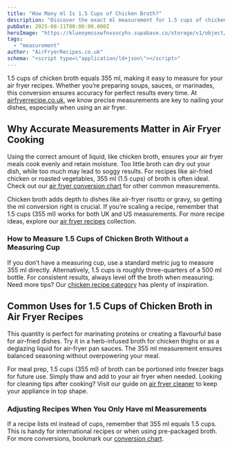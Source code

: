 ```yaml
---
title: "How Many ml Is 1.5 Cups of Chicken Broth?"
description: "Discover the exact ml measurement for 1.5 cups of chicken broth to perfect your air fryer recipes with precision and ease."
pubDate: 2025-08-11T00:00:00.000Z
heroImage: "https://klueoymssxwfnxsvcyhv.supabase.co/storage/v1/object/public/md/how-many-ml-is-1-5-cups-of-chicken-broth-afaf0af0.webp"
tags:
  - "measurement"
author: "AirFryerRecipes.co.uk"
schema: "<script type=\"application/ld+json\"></script>"
---
```


<p>1.5 cups of chicken broth equals 355 ml, making it easy to measure for your air fryer recipes. Whether you’re preparing soups, sauces, or marinades, this conversion ensures accuracy for perfect results every time. At <a href=https://www.airfryerrecipe.co.uk/>airfryerrecipe.co.uk</a>, we know precise measurements are key to nailing your dishes, especially when using an air fryer.</p>  

<h2>Why Accurate Measurements Matter in Air Fryer Cooking</h2>  
<p>Using the correct amount of liquid, like chicken broth, ensures your air fryer meals cook evenly and retain moisture. Too little broth can dry out your dish, while too much may lead to soggy results. For recipes like air-fried chicken or roasted vegetables, 355 ml (1.5 cups) of broth is often ideal. Check out our <a href=https://www.airfryerrecipe.co.uk/air-fryer-conversion-chart>air fryer conversion chart</a> for other common measurements.</p>  

<p>Chicken broth adds depth to dishes like air-fryer risotto or gravy, so getting the ml conversion right is crucial. If you’re scaling a recipe, remember that 1.5 cups (355 ml) works for both UK and US measurements. For more recipe ideas, explore our <a href=https://www.airfryerrecipe.co.uk/recipes>air fryer recipes</a> collection.</p>  

<h3>How to Measure 1.5 Cups of Chicken Broth Without a Measuring Cup</h3>  
<p>If you don’t have a measuring cup, use a standard metric jug to measure 355 ml directly. Alternatively, 1.5 cups is roughly three-quarters of a 500 ml bottle. For consistent results, always level off the broth when measuring. Need more tips? Our <a href=https://www.airfryerrecipe.co.uk/recipe-category/chicken>chicken recipe category</a> has plenty of inspiration.</p>  

<h2>Common Uses for 1.5 Cups of Chicken Broth in Air Fryer Recipes</h2>  
<p>This quantity is perfect for marinating proteins or creating a flavourful base for air-fried dishes. Try it in a herb-infused broth for chicken thighs or as a deglazing liquid for air-fryer pan sauces. The 355 ml measurement ensures balanced seasoning without overpowering your meal.</p>  

<p>For meal prep, 1.5 cups (355 ml) of broth can be portioned into freezer bags for future use. Simply thaw and add to your air fryer when needed. Looking for cleaning tips after cooking? Visit our guide on <a href=https://www.airfryerrecipe.co.uk/air-fryer-cleaner>air fryer cleaner</a> to keep your appliance in top shape.</p>  

<h3>Adjusting Recipes When You Only Have ml Measurements</h3>  
<p>If a recipe lists ml instead of cups, remember that 355 ml equals 1.5 cups. This is handy for international recipes or when using pre-packaged broth. For more conversions, bookmark our <a href=https://www.airfryerrecipe.co.uk/air-fryer-conversion-chart>conversion chart</a>.</p>